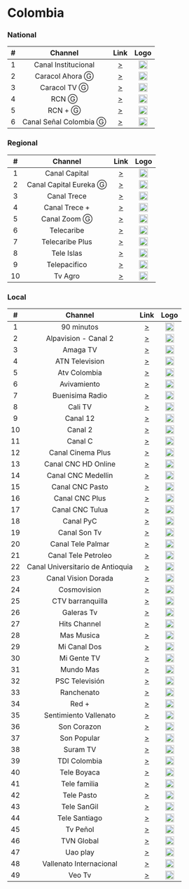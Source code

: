 
<h1>Colombia</h1>

<h3>National</h3>

| #   | Channel     | Link  | Logo |
|:---:|:-----------:|:-----:|:-----:|
| 1   | Canal Institucional | [>](https://streaming.rtvc.gov.co/TV_CanalInstitucional_live/smil:live.smil/playlist.m3u8) | <img height="20" src="https://i.imgur.com/9YMD0rx.png"/> |
| 2   | Caracol Ahora Ⓖ| [>](http://mdstrm.com/live-stream-playlist_800/58dc3d471cbe05ff3c8e463e.m3u8)| <img height="20" src="https://i.imgur.com/rIiYIsI.png"/> |
| 3   | Caracol TV Ⓖ| [>](https://mdstrm.com/live-stream-playlist/574463697b9817cf0886fc17.m3u8)| <img height="20" src="https://i.imgur.com/IbYzIg1.png"/> |
| 4   | RCN Ⓖ| [>](https://stream-02.nyc.dailymotion.com/sec(0HE75RGSqqnhnSdEMl12ZUMrabCWHPENTFgwpwdAuhs)/dm/3/x7vyv0z/s/live-0.m3u8)| <img height="20" src="https://i.imgur.com/Dw7oWcm.png"/> |
| 5   | RCN +  Ⓖ    | [>](https://933be29cc78d4056abd00e0743138931.mediatailor.us-east-1.amazonaws.com/v1/master/04fd913bb278d8775298c26fdca9d9841f37601f/Roku_RCNMas/playlist.m3u8?ads.wurl_channel=926&ads.wurl_name=RCNMas&ads.coppa=false&ads.bmodel=bm1&ads.channelStore=us&ads.content=9bebc5fe01e3531c8c73aa34b89a2fd0&ads.content_rating=TVPG&ads.tags=cat-spanish-language&ads.content_type=livefeed&ads.device_lang=ROKU_ADS_LOCALE&ads.genre=ROKU_ADS_CONTENT_GENRE&ads.is_lat=1&ads.platform=web&ads.studio_id=latv&ads.rdid=67a4e34f-bc00-53a7-808e-817453df25bc&ads.unlocked=UNLOCKED&ads.ua=Mozilla%2F5.0+%28Linux%3B+Android+6.0%3B+Nexus+5+Build%2FMRA58N%29+AppleWebKit%2F537.36+%28KHTML%2C+like+Gecko%29+Chrome%2F92.0.4515.131+Mobile+Safari%2F537.36&is_lat=1&bmodel=bm1&content=9bebc5fe01e3531c8c73aa34b89a2fd0&platform=web&tags=cat-spanish-language&coppa=false&content_type=livefeed&rdid=67a4e34f-bc00-53a7-808e-817453df25bc&genre=ROKU_ADS_CONTENT_GENRE&content_rating=TVPG&studio_id=latv&channel_id=151908&channelStore=us)| <img height="20" src="https://i.imgur.com/IzbfJ8E.png"/> |
| 6   | Canal Señal Colombia  Ⓖ    | [>](https://geostreaming.rtvc.gov.co/TV_Senal_Colombia_live/smil:live.smil/playlist.m3u8)| <img height="20" src="https://i.imgur.com/JxfTnMQ.png"/> |



<h3>Regional</h3>

| #   | Channel     | Link  | Logo |
|:---:|:-----------:|:-----:|:-----:|
|  1  |Canal Capital | [>](https://mdstrm.com/live-stream-playlist/57d01d6c28b263eb73b59a5a.m3u8) | <img height="20" src="https://i.imgur.com/N0zoph6.png"/> |
|  2  | Canal Capital Eureka Ⓖ| [>](https://mdstrm.com/live-stream-playlist/57d2ebe8fd61d8f9327f8ad1.m3u8) | <img height="20" src="https://i.imgur.com/xBRLCpp.png"/> |
|  3  | Canal Trece| [>](https://stream.logicideas.media/canaltrece-live/smil:live.smil/playlist.m3u8) | <img height="20" src="https://i.imgur.com/kxtY2Fm.png"/> |
|  4  |Canal Trece + | [>](https://stream.logicideas.media/canaltreceplus-live/smil:live1plus.smil/playlist.m3u8) | <img height="20" src="https://i.imgur.com/KtAoWNV.png"/> |
|  5 | Canal Zoom Ⓖ| [>](https://canalzoom.itex.com.co:3085/live/canalzoombr01live.m3u8) | <img height="20" src="https://i.imgur.com/m6t1YzB.png"/> |
|  6  | Telecaribe| [>](https://tkx.mp.lura.live/rest/v2/mcp/video/adstB64MXYxqLZwy?anvack=4gXmVVoVIp3YeECJWm6af3j0mlHwl6vO&eud=SKjoH1L%2F9Enwo5zQBiBTRfTSNGfENMNO6udm4CQNVvix%2FL9XX8kucBOvzWalIghNrL5GllGH8ou17ICYGv29Rg%3D%3D) | <img height="20" src="https://i.imgur.com/Y2Y2bqG.png"/> |
|  7  | Telecaribe Plus| [>](https://tkx.mp.lura.live/rest/v2/mcp/video/adstrJ4lqmk8VOz0?anvack=QMl6NLXvHRjEMnuMa2jVcbwPdOcjYw0z&eud=3ycd7nhfPYkQpMXloO%2BHT1QbBonb6MJjT0hVNjOaZzoZc58sLfI%2Blh65SHeDLEPB7irJPqfm6Ht8BUvgSOXEbg%3D%3D) | <img height="20" src="https://i.imgur.com/Y2Y2bqG.png"/> |
|  8  | Tele Islas| [>](https://5ab772334c39c.streamlock.net/live-teleislas/_definst_/teleislas/playlist.m3u8) | <img height="20" src="https://i.imgur.com/DJJBPFs.png"/> |
|  9  |Telepacifico | [>](https://stream.logicideas.media/telepacifico-live/smil:live.smil/playlist.m3u8) | <img height="20" src="https://i.imgur.com/k4OWlPS.png"/> |
|  10  |Tv Agro | [>](http://179.1.7.198:1935/live/TVAgroHD.stream_360p/playlist.m3u8) | <img height="20" src="https://i.imgur.com/YvAf9qx.png"/> |


<h3>Local</h3>

| #   | Channel     | Link  | Logo |
|:---:|:-----------:|:-----:|:-----:|
|  1  | 90 minutos| [>](https://play.cdn.enetres.net/184784E1D210401F8041E3E1266822CC021/026/playlist.m3u8) | <img height="20" src="https://i.imgur.com/HyhwsSK.png"/> |
| 2   |Alpavision - Canal 2  | [>](https://stmv1.voxtvhd.com.br/alpavision/alpavision/playlist.m3u8) | <img height="20" src="https://i.imgur.com/VjZ2Cfm.png"/> |
| 3   |Amaga TV  | [>](https://hvtrafico.ddns.net/amagatv/smil:amagatv.smil/playlist.m3u8) | <img height="20" src="https://i.imgur.com/8kWQbNu.png"/> |
| 4   |ATN Television  | [>](https://59ef525c24caa.streamlock.net/atntelevision/atntelevision/playlist.m3u8) | <img height="20" src="https://i.imgur.com/ZW3RJgh.png"/> |
| 5   | Atv Colombia | [>](https://panel.streamingmedia.com.co:3994/live/atvcolombialive.m3u8) | <img height="20" src="https://i.imgur.com/pqvuTL9.png"/> |
| 6   |Avivamiento  | [>](https://s3.abntelevision.com:443/avivamientoabr/stream/playlist.m3u8) | <img height="20" src="https://i.imgur.com/ylkBkO7.png"/> |
| 7   | Buenisima Radio | [>](https://streamyes.alsolnet.com/buturama/live/playlist.m3u8) | <img height="20" src="https://i.imgur.com/OegKwy7.png"/> |
| 8   | Cali TV | [>](https://5ab772334c39c.streamlock.net/live-calitv/calitv1/playlist.m3u8) | <img height="20" src="https://i.imgur.com/ji9Wnby.png"/> |
| 9   | Canal 12 | [>](https://edge.teveo.com.co/live/AeAAAgAJAAFFA1IAyADIQCAAAAAAAAAAAmIx7K66cTceAAAA/playlist.m3u8) | <img height="20" src="https://i.imgur.com/1ET2SeL.png"/> |
| 10  | Canal 2 | [>](https://video13.virtualtronics.com/streamer/canal2.m3u8) | <img height="20" src="https://i.imgur.com/LcZtn6L.png"/>|
| 11  | Canal C | [>](https://stmv2.voxtvhd.com.br/canalccali/canalccali/playlist.m3u8) | <img height="20" src="https://i.imgur.com/kAG3Kid.png"/> |
| 12  | Canal Cinema Plus | [>](https://hvtrafico.ddns.net/cinema720/cinema720.stream_720p/playlist.m3u8) | <img height="20" src="https://i.imgur.com/qHRrvWe.png"/> |
| 13  |Canal CNC HD Online  | [>](https://hvtrafico.ddns.net/cnconline/cnconline.stream/playlist.m3u8) | <img height="20" src="https://i.imgur.com/PL9NQPK.png"/> |
| 14  | Canal CNC Medellin | [>](http://38.75.136.76:1935/cncmedellin720/canalcncmedellin.stream_720p/playlist.m3u8) | <img height="20" src="https://i.imgur.com/k93fhsX.png"/> |
| 15  |Canal CNC Pasto  | [>](https://hvtrafico.ddns.net/pastocnc9/cnc9/playlist.m3u8) | <img height="20" src="https://i.imgur.com/dYQU2ih.png"/> |
| 16  | Canal CNC Plus | [>](https://hvtrafico.ddns.net/channelplus/channelplus/playlist.m3u8) | <img height="20" src="https://i.imgur.com/YRr5jFs.png"/> |
| 17  | Canal CNC Tulua | [>](https://servers.amelbasoluciones.co:19360/cnctulua/cnctulua.m3u8) | <img height="20" src="https://i.imgur.com/RS8o6MH.png"/> |
| 18  | Canal PyC | [>](https://byecableiptv.com/canapycvivo/canalpyc.stream/playlist.m3u8) | <img height="20" src="https://i.imgur.com/2DDDsDa.png"/> |
| 19  | Canal Son Tv | [>](https://server12.videostreaming.net:3628/stream/play.m3u8) | <img height="20" src="https://i.imgur.com/juesmwo.png?1"/> |
| 20  |Canal Tele Palmar  | [>](https://servers.amelbasoluciones.co:19360/telepalmarlive/telepalmarlive.m3u8) | <img height="20" src="https://i.imgur.com/lTmeYIC.png"/> |
| 21  |  Canal Tele Petroleo| [>](https://edge.teveo.com.co/live/AeAAAgAIAAE7A1IAyADIXOgAZJgAAAAAAmIyQrW6cTceAAAA/playlist.m3u8) | <img height="20" src="https://i.imgur.com/2MyZEHl.png"/> |
| 22  | Canal Universitario de Antioquia | [>](https://manifest.googlevideo.com/api/manifest/hls_playlist/expire/1647480674/ei/AjsyYt6BBM-u8wSVypToBg/ip/54.234.21.247/id/QP6rZZzr8Uk.1/itag/96/source/yt_live_broadcast/requiressl/yes/ratebypass/yes/live/1/sgoap/gir%3Dyes%3Bitag%3D140/sgovp/gir%3Dyes%3Bitag%3D137/hls_chunk_host/rr2---sn-p5qddn7k.googlevideo.com/playlist_duration/30/manifest_duration/30/vprv/1/playlist_type/DVR/initcwndbps/6490/mh/JP/mm/44/mn/sn-p5qddn7k/ms/lva/mv/m/mvi/2/pl/15/dover/11/pacing/0/keepalive/yes/fexp/24001373,24007246/mt/1647458679/sparams/expire,ei,ip,id,itag,source,requiressl,ratebypass,live,sgoap,sgovp,playlist_duration,manifest_duration,vprv,playlist_type/sig/AOq0QJ8wRAIgM3HMyP2yIUuqbn_8g-_EBqQKvn3v8dxcIzsNmvW6mFkCICnTsZiTFmnc-zivs7q6JmveeZ7ccs6gVTDA64Gua97X/lsparams/hls_chunk_host,initcwndbps,mh,mm,mn,ms,mv,mvi,pl/lsig/AG3C_xAwRQIgJ-v9_10mL9s4ok1t6zYN7-N200VUyJRc7suUHbkYMD0CIQDBZNVtFSvZ-rMvdaBHisQEMAEEjML09tijyUUjEewScA%3D%3D/playlist/index.m3u8) | <img height="20" src="https://i.imgur.com/Sd6SBai.png"/> |
| 23  |Canal Vision Dorada  | [>](https://movil.ejeserver.com/live/visiondorada.m3u8) | <img height="20" src="https://i.imgur.com/zPMi7VE.png"/> |
| 24   | Cosmovision | [>](https://videohls2.cosmovision.tv/hls/sd.m3u8) | <img height="20" src="https://i.imgur.com/2YKjsE4.png"/> |
| 25  | CTV barranquilla | [>](https://59a564764e2b6.streamlock.net/ctvbarranquilla/_definst_/ctv/playlist.m3u8) | <img height="20" src="https://i.imgur.com/7gLjhBU.png"/> |
| 26  | Galeras Tv | [>](https://hvtrafico.ddns.net/pastocnc8/cnc8/playlist.m3u8) | <img height="20" src="https://i.imgur.com/o92rDnX.png"/> |
| 27   | Hits Channel | [>](https://hvtrafico.ddns.net/pastocnc1/cnc1/playlist.m3u8) | <img height="20" src="https://i.imgur.com/ekhgWsR.png"/> |
| 28  | Mas Musica | [>](https://movil.ejeserver.com/live/masmusica.m3u8) | <img height="20" src="https://i.imgur.com/ddpORNx.png"/> |
| 29   | Mi Canal Dos | [>](http://131.221.42.25:1935/streaming/canal2/playlist.m3u8) | <img height="20" src="https://i.imgur.com/SQ4jiHj.png"/> |
| 30   | Mi Gente TV | [>](https://hvtrafico.ddns.net/migente720/migente720.stream/playlist.m3u8) | <img height="20" src="https://i.imgur.com/cPiEhcO.png"/> |
| 31   | Mundo Mas | [>](http://vcp1.myplaytv.com:1935/mundomas/mundomas/playlist.m3u8) | <img height="20" src="https://i.imgur.com/f9UJ2B6.png"/> |
| 32   | PSC Televisión | [>](https://stmv1.voxtvhd.com.br/psctv/psctv/playlist.m3u8) | <img height="20" src="https://i.imgur.com/bpkN2Tl.png"/> |
| 33  | Ranchenato | [>](https://byecableiptv.com/ranchenato/ranchenato.stream_360p/playlist.m3u8) | <img height="20" src="https://i.imgur.com/AzcV79y.png"/> |
| 34  | Red + | [>](https://inforedvos.lcdn.claro.net.co/Content/HLS_HLS_DIR/Live/channel(REDMASHDWEB)/master.m3u8) | <img height="20" src="https://i.imgur.com/sYKhx4w.png"/> |
| 35  |Sentimiento Vallenato  | [>](https://hvtrafico.ddns.net/pastocnc4/cnc4/playlist.m3u8) | <img height="20" src="https://i.imgur.com/v6xinDM.png"/> |
| 36  |  Son Corazon| [>](https://hvtrafico.ddns.net/pastocnc3/cnc3/playlist.m3u8) | <img height="20" src="https://i.imgur.com/FnyYeEq.png"/> |
| 37  |  Son Popular| [>](https://hvtrafico.ddns.net/pastocnc7/cnc7/playlist.m3u8) | <img height="20" src="https://i.imgur.com/4X1F5S3.jpg"/> |
| 38  |  Suram TV| [>](https://5b3050bb1b2d8.streamlock.net/suramtv/suramtv/playlist.m3u8) | <img height="20" src="https://i.imgur.com/iF7Q4fA.png"/> |
| 39  | TDI Colombia | [>](https://play.amelbasoluciones.co:3971/live/tdicolombiatvlive.m3u8) | <img height="20" src="https://i.imgur.com/20OA0ey.png"/> |
| 40  | Tele Boyaca | [>](https://stmv1.voxtvhd.com.br/teleboyaca/teleboyaca/playlist.m3u8) | <img height="20" src="https://i.imgur.com/y9WI01a.png"/> |
| 41  | Tele familia | [>](https://stmv2.voxtvhd.com.br/telefamilia/telefamilia/playlist.m3u8) | <img height="20" src="https://i.imgur.com/rMJNDXs.png"/> |
| 42  | Tele Pasto | [>](https://byecableiptv.com/telepasto/Telepasto.stream/playlist.m3u8) | <img height="20" src="https://i.imgur.com/ln47f6h.png"/> |
| 43  |  Tele SanGil| [>](https://byecableiptv.com/tvsangil/tvsangil.stream/playlist.m3u8) | <img height="20" src="https://i.imgur.com/S0BJBfC.png"/> |
| 44 | Tele Santiago | [>](https://dacastmmd.mmdlive.lldns.net/dacastmmd/167242899ddb46ff9c9fab316cf743d7/manifest.m3u8?p=79&s=1647461658&e=1647461778&h=5cde73f812531c4bbc3c3dc0e089d8de) | <img height="20" src="https://i.imgur.com/kiwgJTB.png"/> |
| 45  | Tv Peñol | [>](https://stmv1.voxtvhd.com.br/tvpenol/tvpenol/playlist.m3u8) | <img height="20" src="https://i.imgur.com/TBGcOZ8.png"/> |
| 46  | TVN Global | [>](https://stmv2.voxtvhd.com.br/tvnglobal/tvnglobal/playlist.m3u8) | <img height="20" src="https://i.imgur.com/1iT5H2R.png"/> |
| 47  | Uao play | [>](https://play.cdn.enetres.net/184784E1D210401F8041E3E1266822CC023/028/playlist.m3u8) | <img height="20" src="https://i.imgur.com/JTFBkpi.png?1"/> |
| 48  | Vallenato Internacional | [>](https://59a564764e2b6.streamlock.net/vallenato/Vallenato2/playlist.m3u8) | <img height="20" src="https://i.imgur.com/cctn7US.png"/> |
| 49  | Veo Tv | [>](https://movil.ejeserver.com/live/veotv.m3u8) | <img height="20" src="https://i.imgur.com/2FzhZBt.png"/> |




